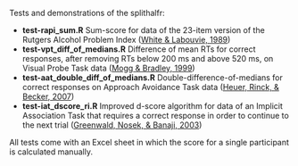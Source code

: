 Tests and demonstrations of the splithalfr:
* **test-rapi_sum.R** Sum-score for data of the 23-item version of the Rutgers Alcohol Problem Index ([White & Labouvie, 1989](https://research.alcoholstudies.rutgers.edu/rapi))
* **test-vpt_diff_of_medians.R** Difference of mean RTs for correct responses, after removing RTs below 200 ms and above 520 ms, on Visual Probe Task data ([Mogg & Bradley, 1999](https://doi.org/10.1080/026999399379050))
* **test-aat_double_diff_of_medians.R** Double-difference-of-medians for correct responses on Approach Avoidance Task data ([Heuer, Rinck, & Becker, 2007](http://doi.org/10.1016/j.brat.2007.08.010))
* **test-iat_dscore_ri.R** Improved d-score algorithm for data of an Implicit Association Task that requires a correct response in order to continue to the next trial ([Greenwald, Nosek, & Banaji, 2003](http://dx.doi.org/10.1037/0022-3514.85.2.197))

All tests come with an Excel sheet in which the score for a single participant is calculated manually.

